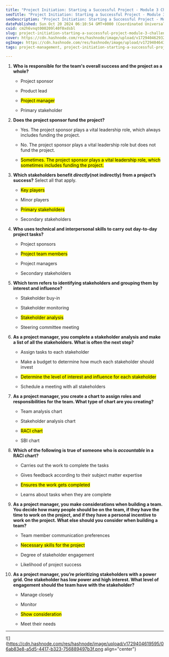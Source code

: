 ```yaml
---
title: "Project Initiation: Starting a Successful Project - Module 3 Challenge"
seoTitle: "Project Initiation: Starting a Successful Project - Module 3 Challenge"
seoDescription: "Project Initiation: Starting a Successful Project - Module 3 Challenge"
datePublished: Sun Oct 20 2024 06:10:54 GMT+0000 (Coordinated Universal Time)
cuid: cm2h6vnqt000209l40f0xdsbl
slug: project-initiation-starting-a-successful-project-module-3-challenge
cover: https://cdn.hashnode.com/res/hashnode/image/upload/v1729404629329/cfe69032-081c-439a-ab05-a5d7717b9755.png
ogImage: https://cdn.hashnode.com/res/hashnode/image/upload/v1729404643453/d56aa5c7-0eaf-49b9-b73f-ad5d71a7c37a.png
tags: project-management, project-initiation-starting-a-successful-project-module-3-challenge

---
```


1. **Who is responsible for the team's overall success and the project as a whole?**
    
    * Project sponsor
        
    * Product lead
        
    * <mark>Project manager</mark>
        
    * Primary stakeholder
        
2. **Does the project sponsor fund the project?**
    
    * Yes. The project sponsor plays a vital leadership role, which always includes funding the project.
        
    * No. The project sponsor plays a vital leadership role but does not fund the project.
        
    * <mark>Sometimes. The project sponsor plays a vital leadership role, which sometimes includes funding the project.</mark>
        
3. **Which stakeholders benefit *directly*(not indirectly) from a project’s success?** Select all that apply.
    
    * <mark>Key players</mark>
        
    * Minor players
        
    * <mark>Primary stakeholders</mark>
        
    * Secondary stakeholders
        
4. **Who uses technical and interpersonal skills to carry out day-to-day project tasks?**
    
    * Project sponsors
        
    * <mark>Project team members</mark>
        
    * Project managers
        
    * Secondary stakeholders
        
5. **Which term refers to identifying stakeholders and grouping them by interest and influence?**
    
    * Stakeholder buy-in
        
    * Stakeholder monitoring
        
    * <mark>Stakeholder analysis</mark>
        
    * Steering committee meeting
        
6. **As a project manager, you complete a stakeholder analysis and make a list of all the stakeholders. What is often the next step?**
    
    * Assign tasks to each stakeholder
        
    * Make a budget to determine how much each stakeholder should invest
        
    * <mark>Determine the level of interest and influence for each stakeholder</mark>
        
    * Schedule a meeting with all stakeholders
        
7. **As a project manager, you create a chart to assign roles and responsibilities for the team. What type of chart are you creating?**
    
    * Team analysis chart
        
    * Stakeholder analysis chart
        
    * <mark>RACI chart</mark>
        
    * SBI chart
        
8. **Which of the following is true of someone who is *accountable* in a RACI chart?**
    
    * Carries out the work to complete the tasks
        
    * Gives feedback according to their subject matter expertise
        
    * <mark>Ensures the work gets completed</mark>
        
    * Learns about tasks when they are complete
        
9. **As a project manager, you make considerations when building a team. You decide how many people should be on the team, if they have the time to work on the project, and if they have a personal incentive to work on the project. What else should you consider when building a team?**
    
    * Team member communication preferences
        
    * <mark>Necessary skills for the project</mark>
        
    * Degree of stakeholder engagement
        
    * Likelihood of project success
        
10. **As a project manager, you’re prioritizing stakeholders with a power grid. One stakeholder has low power and high interest. What level of engagement should the team have with the stakeholder?**
    
    * Manage closely
        
    * Monitor
        
    * <mark>Show consideration</mark>
        
    * Meet their needs
        

---

![](https://cdn.hashnode.com/res/hashnode/image/upload/v1729404619595/06ab83e8-a5d5-4417-b323-756889497b3f.png align="center")